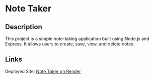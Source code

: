 # Note Taker 

## Description
This project is a simple note-taking application built using Node.js and Express. It allows users to create, save, view, and delete notes.

## Links
Deployed Site: [Note Taker on Render](https://note-taker-s7en.onrender.com/)
